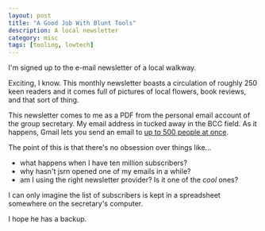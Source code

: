```yaml
---
layout: post
title: "A Good Job With Blunt Tools"
description: A local newsletter
category: misc
tags: [tooling, lowtech]
---
```


I'm signed up to the e-mail newsletter of a local walkway.

Exciting, I know. This monthly newsletter boasts a circulation of roughly 250 keen readers and it comes full of pictures of local flowers, book reviews, and that sort of thing.

This newsletter comes to me as a PDF from the personal email account of the group secretary. My email address in tucked away in the BCC field. As it happens, Gmail lets you send an email to [up to 500 people at once](https://support.google.com/mail/answer/22839?hl=en-GB#zippy=%2Cyou-have-reached-the-limit-for-sending-emails).

The point of this is that there's no obsession over things like...

* what happens when I have ten million subscribers?
* why hasn't jsrn opened one of my emails in a while?
* am I using the right newsletter provider? Is it one of the *cool* ones?

I can only imagine the list of subscribers is kept in a spreadsheet somewhere on the secretary's computer.

I hope he has a backup.